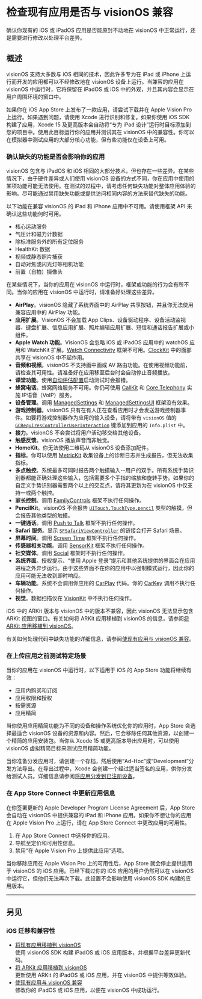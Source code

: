 # 检查现有应用是否与 visionOS 兼容

确认你现有的 iOS 或 iPadOS 应用是否能原封不动地在 visionOS 中正常运行，还是需要进行修改以处理平台差异。

## 概述

visionOS 支持大多数与 iOS 相同的技术，因此许多专为在 iPad 或 iPhone 上运行而开发的应用都可以不经修改地在 visionOS 设备上运行。当兼容的应用在 visionOS 中运行时，它将保留在 iPadOS 或 iOS 中的外观，并且其内容会显示在用户周围环境的窗口中。

如果你在 iOS App Store 上发布了一款应用，请尝试下载并在 Apple Vision Pro 上运行。如果遇到问题，请使用 Xcode 进行识别和修复。如果你使用 iOS SDK 构建了应用，Xcode 15 及更高版本会自动将“专为 iPad 设计”运行时目标添加到您的项目中。使用此目标运行你的应用并测试其在 visionOS 中的兼容性。你可以在模拟器中测试应用的大部分核心功能，但有些功能仅在设备上可用。

### 确认缺失的功能是否会影响你的应用

visionOS 包含与 iPadOS 和 iOS 相同的大部分技术，但也存在一些差异。在某些情况下，由于硬件差异或人们使用 visionOS 设备的方式不同，你在应用中使用的某项功能可能无法使用。在测试的过程中，请考虑任何缺失功能对整体应用体验的影响。尽可能通过禁用缺失功能或提供访问相同内容的方法来替代缺失的功能。

以下功能在兼容 visionOS 的 iPad 和 iPhone 应用中不可用。请使用框架 API 来确认这些功能何时可用。

- 核心运动服务
- 气压计和磁力计数据
- 除标准服务外的所有定位服务
- HealthKit 数据
- 视频或静态照片捕获
- 自动对焦或闪光灯等相机功能
- 前置（自拍）摄像头

在某些情况下，当你的应用在 visionOS 中运行时，框架或功能的行为会有所不同。当你的应用在 visionOS 中运行时，请准备好处理这些差异。

- **AirPlay**。visionOS 隐藏了系统界面中的 AirPlay 共享按钮，并且你无法使用兼容应用中的 AirPlay 功能。
- **应用扩展**。VisionOS 不会加载 App Clips、设备驱动程序、设备活动监视器、键盘扩展、信息应用扩展、照片编辑应用扩展、短信和通话报告扩展或小组件。
- **Apple Watch 功能**。VisionOS 会忽略 iOS 或 iPadOS 应用中的 watchOS 应用和 WatchKit 扩展。[Watch Connectivity](https://developer.apple.com/documentation/WatchConnectivity) 框架不可用。[ClockKit](https://developer.apple.com/documentation/clockkit) 中的面部共享在 visionOS 中不起作用。
- **音频和视频**。visionOS 不支持画中画或 AV 路由功能。在使用视频功能前，请检查其可用性。请准备好在应用移至后台时会自动停止音频播放。
- **课堂功能**。使用[自动评估配置](https://developer.apple.com/documentation/AutomaticAssessmentConfiguration)启动测试时会报错。
- **蜂窝电话**。蜂窝网络服务不可用。你仍可使用 [CallKit](https://developer.apple.com/documentation/CallKit) 和 [Core Telephony](https://developer.apple.com/documentation/coretelephony) 实施 IP语音（VoIP）服务。
- **设备管理**。调用 [ManagedSettings](https://developer.apple.com/documentation/ManagedSettings) 和 [ManagedSettingsUI](https://developer.apple.com/documentation/ManagedSettingsUI) 框架没有效果。
- **游戏控制器**。visionOS 只有在有人正在查看应用时才会发送游戏控制器事件。如要将游戏控制器作为应用的输入设备，请将带有 `visionOS` 值的 [`GCRequiresControllerUserInteraction`](https://developer.apple.com/documentation/bundleresources/information_property_list/gcrequirescontrolleruserinteraction) 键添加到应用的 `Info.plist` 中。
- **接力**。visionOS 不会尝试将用户活动移交给其他设备。
- **触感反馈**。visionOS 播放声音而非触觉。
- **HomeKit**。你无法使用二维码从 visionOS 设备添加配件。
- **指标**。你可以使用 [MetricKit](https://developer.apple.com/documentation/MetricKit) 收集设备上的诊断日志并生成报告，但无法收集指标。
- **多点触控**。系统最多可同时报告两个触摸输入--用户的双手。所有系统手势识别器都能正确处理这些输入，包括需要多个手指的缩放和旋转手势。如果你的自定义手势识别器需要两个以上的交互点，请将其更新为在 visionOS 中仅支持一或两个触控。
- **家长控制**。调用 [FamilyControls](https://developer.apple.com/documentation/FamilyControls) 框架不执行任何操作。
- **PencilKit**。visionOS 不会报告 [`UITouch.TouchType.pencil`](https://developer.apple.com/documentation/uikit/uitouch/touchtype/pencil) 类型的触摸，但会报告其他类型的触摸。
- **一键通话**。调用 [Push to Talk](https://developer.apple.com/documentation/PushToTalk) 框架不执行任何操作。
- **Safari 服务**。显示 [`SFSafariViewController`](https://developer.apple.com/documentation/safariservices/sfsafariviewcontroller) 的链接会打开 Safari 场景。
- **屏幕时间**。调用 [Screen Time](https://developer.apple.com/documentation/ScreenTime) 框架不执行任何操作。
- **传感器相关功能**。调用 [SensorKit](https://developer.apple.com/documentation/sensorkit) 框架不执行任何操作。
- **社交媒体**。调用 [Social](https://developer.apple.com/documentation/Social) 框架时不执行任何操作。
- **系统界面**。授权提示、“使用 Apple 登录”提示和其他系统提供的界面会在应用进程之外异步运行。由于这些界面不在你的应用中以强制模式运行，因此你的应用可能无法收到即时响应。
- **车辆功能**。系统不会调用你应用的 [CarPlay](https://developer.apple.com/documentation/CarPlay) 代码。你的 [CarKey](https://developer.apple.com/documentation/CarKey) 调用不执行任何操作。
- **视觉**。数据扫描仪在 [VisionKit](https://developer.apple.com/documentation/VisionKit) 中不执行任何操作。

iOS 中的 ARKit 版本与 visionOS 中的版本不兼容，因此 visionOS 无法显示包含 ARKit 视图的窗口。有关如何将 ARKit 应用移植到 visionOS 的信息，请参阅[将 ARKit 应用移植到 visionOS](https://developer.apple.com/documentation/visionos/bringing-your-arkit-app-to-visionos)。

有关如何处理代码中缺失功能的详细信息，请参阅[使现有应用与 visionOS 兼容](https://developer.apple.com/documentation/visionos/making-your-app-compatible-with-visionos)。

### 在上传应用之前测试特定场景

当你的应用在 visionOS 中运行时，以下适用于 iOS 的 App Store 功能将继续有效：

- 应用内购买和订阅
- 应用权限和授权
- 按需资源
- 应用精简

当你使用应用精简功能为不同的设备和操作系统优化你的应用时，App Store 会选择最适合 visionOS 设备的资源和内容。然后，它会移除任何其他资源，以创建一个精简的应用安装包。当你从 Xcode 15 或更高版本导出应用时，可以使用 visionOS 虚拟精简目标来测试应用精简功能。

当你准备分发应用时，请创建一个存档，然后使用“Ad-Hoc”或“Development”分发方法导出。在导出过程中，Xcode 会创建一个经过适当签名的应用，供你分发给测试人员。详细信息请参阅[将应用分发到已注册设备](https://developer.apple.com/documentation/Xcode/distributing-your-app-to-registered-devices)。

### 在 App Store Connect 中更新应用信息

在你签署更新的 Apple Developer Program License Agreement 后，App Store 会自动在 visionOS 中提供兼容的 iPad 和 iPhone 应用。如果你不想让你的应用在 Apple Vision Pro 上运行，请在 App Store Connect 中更改应用的可用性。

1. 在 App Store Connect 中选择你的应用。
2. 导航至定价和可用性信息。
3. 禁用“在 Apple Vision Pro 上提供此应用”选项。

当你移除应用在 Apple Vision Pro 上的可用性后，App Store 就会停止提供适用于 visionOS 的 iOS 应用。已经下载过你的 iOS 应用的用户仍然可以在 visionOS 中运行它，但他们无法再次下载。此设置不会影响使用 visionOS SDK 构建的应用版本。

---

## 另见

### iOS 迁移和兼容性
- [将现有应用移植到 visionOS](https://developer.apple.com/documentation/visionos/bringing-your-app-to-visionos)  
使用 visionOS SDK 构建 iPadOS 或 iOS 应用版本，并根据平台差异更新代码。
- [将 ARKit 应用移植到 visionOS](https://developer.apple.com/documentation/visionos/bringing-your-arkit-app-to-visionos)  
更新使用 ARKit 的 iPadOS 或 iOS 应用，并在 visionOS 中提供等效体验。
- [使现有应用与 visionOS 兼容](https://developer.apple.com/documentation/visionos/making-your-app-compatible-with-visionos)  
修改你的 iPadOS 或 iOS 应用，以便在 visionOS 中成功运行。